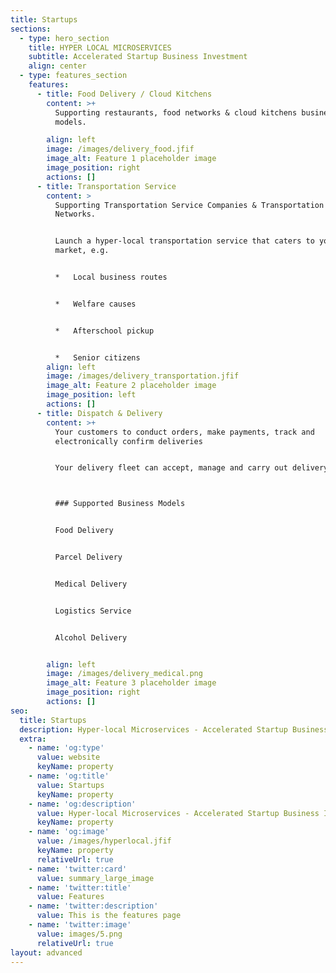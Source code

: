 ```yaml
---
title: Startups
sections:
  - type: hero_section
    title: HYPER LOCAL MICROSERVICES
    subtitle: Accelerated Startup Business Investment
    align: center
  - type: features_section
    features:
      - title: Food Delivery / Cloud Kitchens
        content: >+
          Supporting restaurants, food networks & cloud kitchens business
          models.

        align: left
        image: /images/delivery_food.jfif
        image_alt: Feature 1 placeholder image
        image_position: right
        actions: []
      - title: Transportation Service
        content: >
          Supporting Transportation Service Companies & Transportation Service
          Networks.


          Launch a hyper-local transportation service that caters to your niche
          market, e.g.


          *   Local business routes


          *   Welfare causes


          *   Afterschool pickup


          *   Senior citizens
        align: left
        image: /images/delivery_transportation.jfif
        image_alt: Feature 2 placeholder image
        image_position: left
        actions: []
      - title: Dispatch & Delivery
        content: >+
          Your customers to conduct orders, make payments, track and
          electronically confirm deliveries


          Your delivery fleet can accept, manage and carry out delivery orders.



          ### Supported Business Models


          Food Delivery


          Parcel Delivery


          Medical Delivery


          Logistics Service


          Alcohol Delivery


        align: left
        image: /images/delivery_medical.png
        image_alt: Feature 3 placeholder image
        image_position: right
        actions: []
seo:
  title: Startups
  description: Hyper-local Microservices - Accelerated Startup Business Investment
  extra:
    - name: 'og:type'
      value: website
      keyName: property
    - name: 'og:title'
      value: Startups
      keyName: property
    - name: 'og:description'
      value: Hyper-local Microservices - Accelerated Startup Business Investment
      keyName: property
    - name: 'og:image'
      value: /images/hyperlocal.jfif
      keyName: property
      relativeUrl: true
    - name: 'twitter:card'
      value: summary_large_image
    - name: 'twitter:title'
      value: Features
    - name: 'twitter:description'
      value: This is the features page
    - name: 'twitter:image'
      value: images/5.png
      relativeUrl: true
layout: advanced
---
```

